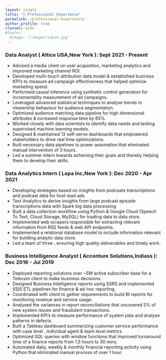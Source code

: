 ```yaml
---
layout: single
title: "🏢 Professional Experience"
permalink: /professional-experience/
author_profile: true
classes: wide
#footer:
  #image: "/images/zakim.jpg"
---
```

### Data Analyst ( Altice USA,New York ): Sept 2021 - Present
- Advised a media client on user acquisition, marketing analytics and improved marketing channel ROI.<br>
- Developed multi-touch attribution data model & established business KPI’s to measure ad campaign effectiveness that helped optimize marketing spend.<br>
- Performed causal inference using synthetic control generation for incrementality measurement of ad campaigns.<br>
- Leveraged advanced statistical techniques to analyse trends in viewership behaviour for audience segmentation.<br>
- Optimized audience matching data pipeline for high dimensional attributes & increased response time by 65%.<br>
- Worked closely with data scientists to identify data needs and testing supervised machine learning models.<br>
- Designed & maintained 12 self-serve dashboards that empowered stakeholders to drive real time optimizations.<br>
- Built necessary data pipelines to power automation that eliminated manual intervention of 3 hours.<br>
- Led a summer intern towards acheiving their goals and thereby helping them to develop their skills.<br>

### Data Analytics Intern ( Lopa Inc,New York ): Dec 2020 - Apr 2021
- Developing strategies based on insights from podcasts transcriptions and podcast data for host read ads.<br>
- Text Analytics to derive insights from large podcast episode transcriptions data with Spark big data processing.<br>
- Built a data collection workflow using Python & Google Cloud (Speech To Text, Cloud Storage, MySQL) for loading data to data store.<br>
- Implemented web scrapers responsible for extracting relevant information from RSS feeds & web API endpoints.<br>
- Implemented a relational database model to include information relevant for building analytic data store.<br>
- Led a team of three , ensuring high quality deliverables and timely work.<br>

### Business Intelligence Analyst ( Accenture Solutions,Indiass ): Dec 2016 - Jul 2019
- Deployed reporting solutions over ~5M active subscriber base for a Telecom client to make business decisions.<br>
- Designed Business Intelligence reports using SSRS and implemented SSIS ETL pipelines for finance & ad-hoc reporting.<br>
- Coordinated with client to gather requirements to build BI reports for monitoring revenue and service usage.<br>
- Analysed the variances in report reconciliations that uncovered 5% of new system issues and fraudulent transactions.<br>
- Implemented KPI’s to measure performance of system jobs and analyse patterns in defects.<br>
- Built a Tableau dashboard summarizing customer service performance with case level , individual agent & team level metrics.<br>
- Optimized SQL queries with window functions that improved turnaround time of a finance reports from 1.5 hours to 30 mins.<br>
- Automated daily, weekly & monthly financial reporting activity using Python that eliminated manual process of over 1 hour.<br>